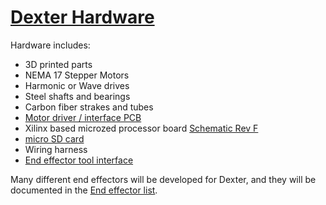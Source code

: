 # [Dexter Hardware](https://github.com/HaddingtonDynamics/Dexter/blob/master/Hardware)

Hardware includes:
* 3D printed parts
* NEMA 17 Stepper Motors
* Harmonic or Wave drives
* Steel shafts and bearings
* Carbon fiber strakes and tubes
* [Motor driver / interface PCB](Motor-Control-PCB)
* Xilinx based microzed processor board [Schematic Rev F](http://microzed.org/sites/default/files/documentations/MicroZed_Rev_F_Schematic_141212.pdf)
* [micro SD card](SD-Card-Image)
* Wiring harness
* [End effector tool interface](End-Effectors)

Many different end effectors will be developed for Dexter, and they will be documented in the [End effector list](End-Effectors).